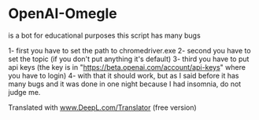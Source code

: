 # OpenAI-Omegle
is a bot for educational purposes
this script has many bugs

1- first you have to set the path to chromedriver.exe
2- second you have to set the topic
(if you don't put anything it's default)
3- third you have to put api keys (the key is in "https://beta.openai.com/account/api-keys" where you have to login)
4- with that it should work, but as I said before it has many bugs and it was done in one night because I had insomnia, do not judge me.

Translated with www.DeepL.com/Translator (free version)
